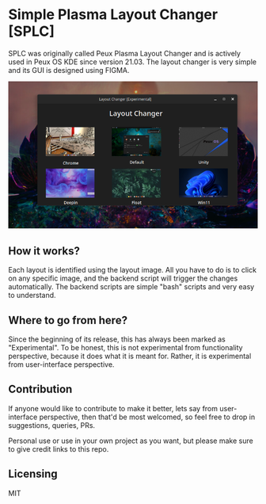 # Simple Plasma Layout Changer [SPLC]
SPLC was originally called Peux Plasma Layout Changer and is actively used in Peux OS KDE since version 21.03. The layout changer is very simple and its GUI is designed using FIGMA. 

![splc](https://github.com/DN-debug/peux_os_splc/blob/main/splc.png)

## How it works?
Each layout is identified using the layout image. All you have to do is to click on any specific image, and the backend script will trigger the changes automatically. The backend scripts are simple "bash" scripts and very easy to understand.

## Where to go from here?
Since the beginning of its release, this has always been marked as "Experimental". To be honest, this is not experimental from functionality perspective, because it does what it is meant for. Rather, it is experimental from user-interface perspective. 

## Contribution
If anyone would like to contribute to make it better, lets say from user-interface perspective, then that'd be most welcomed, so feel free to drop in suggestions, queries, PRs.

Personal use or use in your own project as you want, but please make sure to give credit links to this repo.

## Licensing
MIT
